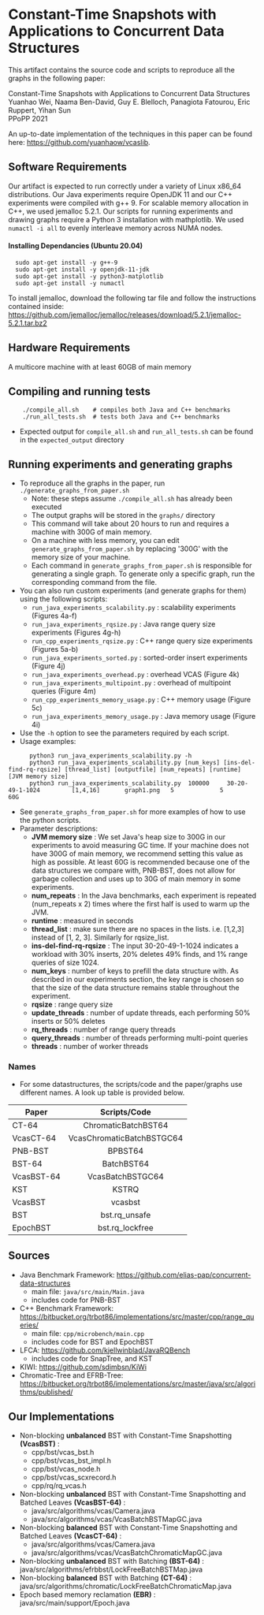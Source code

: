 
# Constant-Time Snapshots with Applications to Concurrent Data Structures

This artifact contains the source code and scripts to reproduce all the graphs in the following paper:

Constant-Time Snapshots with Applications to Concurrent Data Structures \
Yuanhao Wei, Naama Ben-David, Guy E. Blelloch, Panagiota Fatourou, Eric Ruppert, Yihan Sun \
PPoPP 2021

An up-to-date implementation of the techniques in this paper can be found here: https://github.com/yuanhaow/vcaslib.

## Software Requirements

Our artifact is expected to run correctly under a variety of Linux x86\_64 distributions. Our Java experiments require OpenJDK 11 and our C++ experiments were compiled with g++ 9.
For scalable memory allocation in C++, we used jemalloc 5.2.1.
Our scripts for running experiments and drawing graphs require a Python 3 installation with mathplotlib.
We used ```numactl -i all``` to evenly interleave memory across NUMA nodes.

#### Installing Dependancies (Ubuntu 20.04)
```
  sudo apt-get install -y g++-9
  sudo apt-get install -y openjdk-11-jdk
  sudo apt-get install -y python3-matplotlib
  sudo apt-get install -y numactl
```

To install jemalloc, download the following tar file and follow the instructions contained inside: https://github.com/jemalloc/jemalloc/releases/download/5.2.1/jemalloc-5.2.1.tar.bz2

## Hardware Requirements

A multicore machine with at least 60GB of main memory

## Compiling and running tests

```
    ./compile_all.sh    # compiles both Java and C++ benchmarks
    ./run_all_tests.sh  # tests both Java and C++ benchmarks
```
  - Expected output for ```compile_all.sh``` and ```run_all_tests.sh``` can be found in the ```expected_output``` directory

## Running experiments and generating graphs
  - To reproduce all the graphs in the paper, run ```./generate_graphs_from_paper.sh```
      - Note: these steps assume ```./compile_all.sh``` has already been executed
      - The output graphs will be stored in the ```graphs/``` directory
      - This command will take about 20 hours to run and requires a machine with 300G of main memory.
      - On a machine with less memory, you can edit ```generate_graphs_from_paper.sh``` by replacing '300G' with the memory size of your machine.
      - Each command in ```generate_graphs_from_paper.sh``` is responsible for generating a single graph. To generate only a specific graph, run the corresponding command from the file.
  - You can also run custom experiments (and generate graphs for them) using the following scripts: 
      - ```run_java_experiments_scalability.py```      :  scalability experiments (Figures 4a-f)
      - ```run_java_experiments_rqsize.py```           :  Java range query size experiments (Figures 4g-h)
      - ```run_cpp_experiments_rqsize.py```            :  C++ range query size experiments (Figures 5a-b)
      - ```run_java_experiments_sorted.py```           :  sorted-order insert experiments (Figure 4j)
      - ```run_java_experiments_overhead.py```         :  overhead VCAS (Figure 4k)
      - ```run_java_experiments_multipoint.py```       :  overhead of multipoint queries (Figure 4m)
      - ```run_cpp_experiments_memory_usage.py```      :  C++ memory usage (Figure 5c)
      - ```run_java_experiments_memory_usage.py```     :  Java memory usage (Figure 4i)
  - Use the ```-h``` option to see the parameters required by each script. 
  - Usage examples:
```
      python3 run_java_experiments_scalability.py -h
      python3 run_java_experiments_scalability.py [num_keys] [ins-del-find-rq-rqsize] [thread_list] [outputfile] [num_repeats] [runtime] [JVM memory size]
      python3 run_java_experiments_scalability.py  100000     30-20-49-1-1024         [1,4,16]       graph1.png   5             5         60G
```
  - See ```generate_graphs_from_paper.sh``` for more examples of how to use the python scripts.
  - Parameter descriptions: 
      - **JVM memory size** : We set Java's heap size to 300G in our experiments to avoid measuring GC time. 
        If your machine does not have 300G of main memory, we recommend setting this value as high as possible.
        At least 60G is recommended because one of the data structures we compare with, PNB-BST, does
        not allow for garbage collection and uses up to 30G of main memory in some experiments.
      - **num_repeats** : In the Java benchmarks, each experiment is repeated (num_repeats x 2) times where the
        first half is used to warm up the JVM.
      - **runtime** : measured in seconds
      - **thread_list** : make sure there are no spaces in the lists. i.e. [1,2,3] instead of [1, 2, 3]. 
        Similarly for rqsize_list.
      - **ins-del-find-rq-rqsize** : The input 30-20-49-1-1024 indicates a workload with 30% inserts, 20% deletes
        49% finds, and 1% range queries of size 1024.
      - **num_keys** : number of keys to prefill the data structure with. As described in our experiments section,
        the key range is chosen so that the size of the data structure remains stable throughout the experiment.
      - **rqsize** : range query size
      - **update_threads** : number of update threads, each performing 50% inserts or 50% deletes
      - **rq_threads** : number of range query threads
      - **query_threads** : number of threads performing multi-point queries
      - **threads** : number of worker threads

### Names
  - For some datastructures, the scripts/code and the paper/graphs use different names. A look up table is provided below.

| Paper         | Scripts/Code              | 
| ------------- |:-------------------------:| 
| CT-64         | ChromaticBatchBST64       | 
| VcasCT-64     | VcasChromaticBatchBSTGC64 | 
| PNB-BST       | BPBST64                   | 
| BST-64        | BatchBST64                | 
| VcasBST-64    | VcasBatchBSTGC64          | 
| KST           | KSTRQ                     | 
| VcasBST       | vcasbst                   | 
| BST           | bst.rq_unsafe             | 
| EpochBST      | bst.rq_lockfree           | 

## Sources
  - Java Benchmark Framework: https://github.com/elias-pap/concurrent-data-structures
      - main file: ```java/src/main/Main.java```
      - includes code for PNB-BST
  - C++ Benchmark Framework: https://bitbucket.org/trbot86/implementations/src/master/cpp/range_queries/
      - main file: ```cpp/microbench/main.cpp```
      - includes code for BST and EpochBST
  - LFCA: https://github.com/kjellwinblad/JavaRQBench
      - includes code for SnapTree, and KST
  - KIWI: https://github.com/sdimbsn/KiWi
  - Chromatic-Tree and EFRB-Tree: https://bitbucket.org/trbot86/implementations/src/master/java/src/algorithms/published/

## Our Implementations
  - Non-blocking **unbalanced** BST with Constant-Time Snapshotting **(VcasBST)** :
      - cpp/bst/vcas_bst.h
      - cpp/bst/vcas_bst_impl.h
      - cpp/bst/vcas_node.h
      - cpp/bst/vcas_scxrecord.h
      - cpp/rq/rq_vcas.h
  - Non-blocking **unbalanced** BST with Constant-Time Snapshotting and Batched Leaves **(VcasBST-64)** :
      - java/src/algorithms/vcas/Camera.java
      - java/src/algorithms/vcas/VcasBatchBSTMapGC.java
  - Non-blocking **balanced** BST with Constant-Time Snapshotting and Batched Leaves **(VcasCT-64)** :
      - java/src/algorithms/vcas/Camera.java
      - java/src/algorithms/vcas/VcasBatchChromaticMapGC.java
  - Non-blocking **unbalanced** BST with Batching **(BST-64)** : java/src/algorithms/efrbbst/LockFreeBatchBSTMap.java
  - Non-blocking **balanced** BST with Batching **(CT-64)** : java/src/algorithms/chromatic/LockFreeBatchChromaticMap.java
  - Epoch based memory reclamation **(EBR)** : java/src/main/support/Epoch.java

